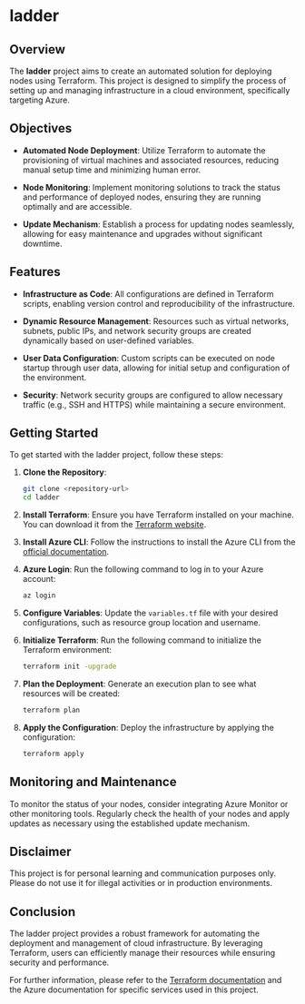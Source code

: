 # ladder

## Overview

The **ladder** project aims to create an automated solution for deploying nodes using Terraform. This project is designed to simplify the process of setting up and managing infrastructure in a cloud environment, specifically targeting Azure.

## Objectives

- **Automated Node Deployment**: Utilize Terraform to automate the provisioning of virtual machines and associated resources, reducing manual setup time and minimizing human error.
  
- **Node Monitoring**: Implement monitoring solutions to track the status and performance of deployed nodes, ensuring they are running optimally and are accessible.

- **Update Mechanism**: Establish a process for updating nodes seamlessly, allowing for easy maintenance and upgrades without significant downtime.

## Features

- **Infrastructure as Code**: All configurations are defined in Terraform scripts, enabling version control and reproducibility of the infrastructure.

- **Dynamic Resource Management**: Resources such as virtual networks, subnets, public IPs, and network security groups are created dynamically based on user-defined variables.

- **User Data Configuration**: Custom scripts can be executed on node startup through user data, allowing for initial setup and configuration of the environment.

- **Security**: Network security groups are configured to allow necessary traffic (e.g., SSH and HTTPS) while maintaining a secure environment.

## Getting Started

To get started with the ladder project, follow these steps:

1. **Clone the Repository**: 
   ```bash
   git clone <repository-url>
   cd ladder
   ```

2. **Install Terraform**: Ensure you have Terraform installed on your machine. You can download it from the [Terraform website](https://www.terraform.io/downloads.html).

3. **Install Azure CLI**: Follow the instructions to install the Azure CLI from the [official documentation](https://docs.microsoft.com/en-us/cli/azure/install-azure-cli).

4. **Azure Login**: Run the following command to log in to your Azure account:
   ```bash
   az login
   ```

5. **Configure Variables**: Update the `variables.tf` file with your desired configurations, such as resource group location and username.

6. **Initialize Terraform**: Run the following command to initialize the Terraform environment:
   ```bash
   terraform init -upgrade
   ```

7. **Plan the Deployment**: Generate an execution plan to see what resources will be created:
   ```bash
   terraform plan
   ```

8. **Apply the Configuration**: Deploy the infrastructure by applying the configuration:
   ```bash
   terraform apply
   ```

## Monitoring and Maintenance

To monitor the status of your nodes, consider integrating Azure Monitor or other monitoring tools. Regularly check the health of your nodes and apply updates as necessary using the established update mechanism.

## Disclaimer

This project is for personal learning and communication purposes only. Please do not use it for illegal activities or in production environments.

## Conclusion

The ladder project provides a robust framework for automating the deployment and management of cloud infrastructure. By leveraging Terraform, users can efficiently manage their resources while ensuring security and performance.

For further information, please refer to the [Terraform documentation](https://www.terraform.io/docs/index.html) and the Azure documentation for specific services used in this project.

